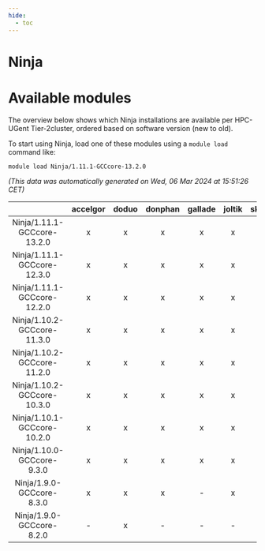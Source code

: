 ```yaml
---
hide:
  - toc
---
```


Ninja
=====

# Available modules


The overview below shows which Ninja installations are available per HPC-UGent Tier-2cluster, ordered based on software version (new to old).

To start using Ninja, load one of these modules using a `module load` command like:

```shell
module load Ninja/1.11.1-GCCcore-13.2.0
```

*(This data was automatically generated on Wed, 06 Mar 2024 at 15:51:26 CET)*  

| |accelgor|doduo|donphan|gallade|joltik|skitty|
| :---: | :---: | :---: | :---: | :---: | :---: | :---: |
|Ninja/1.11.1-GCCcore-13.2.0|x|x|x|x|x|x|
|Ninja/1.11.1-GCCcore-12.3.0|x|x|x|x|x|x|
|Ninja/1.11.1-GCCcore-12.2.0|x|x|x|x|x|x|
|Ninja/1.10.2-GCCcore-11.3.0|x|x|x|x|x|x|
|Ninja/1.10.2-GCCcore-11.2.0|x|x|x|x|x|x|
|Ninja/1.10.2-GCCcore-10.3.0|x|x|x|x|x|x|
|Ninja/1.10.1-GCCcore-10.2.0|x|x|x|x|x|x|
|Ninja/1.10.0-GCCcore-9.3.0|x|x|x|x|x|x|
|Ninja/1.9.0-GCCcore-8.3.0|x|x|x|-|x|x|
|Ninja/1.9.0-GCCcore-8.2.0|-|x|-|-|-|-|
